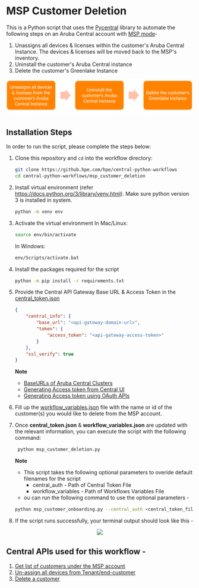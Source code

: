 # MSP Customer Deletion
This is a Python script that uses the [Pycentral](https://pypi.org/project/pycentral/) library to automate the following steps on an Aruba Central account with [MSP mode](https://www.arubanetworks.com/techdocs/central/latest/content/nms/msp/overview.htm)- 
1. Unassigns all devices & licenses within the customer's Aruba Central Instance. The devices & licenses will be moved back to the MSP's inventory.
2. Uninstall the customer's Aruba Central instance
3. Delete the customer's Greenlake Instance

![Demo Workflow](media/workflow_overview.png)
## Installation Steps
In order to run the script, please complete the steps below:
1. Clone this repository and `cd` into the workflow directory:
    ```bash
    git clone https://github.hpe.com/hpe/central-python-workflows
    cd central-python-workflows/msp_customer_deletion
    ```
   
2. Install virtual environment (refer https://docs.python.org/3/library/venv.html). Make sure python version 3 is installed in system.
    ```bash
    python -m venv env
    ```

3. Activate the virtual environment
    In Mac/Linux:
    ```bash
    source env/bin/activate
    ```
    In Windows:
    ```bash
    env/Scripts/activate.bat
    ```
4. Install the packages required for the script
    ```bash
    python -m pip install -r requirements.txt
    ```
5. Provide the Central API Gateway Base URL & Access Token in the [central_token.json](central_token.json)
    ```json
    {
        "central_info": {
            "base_url": "<api-gateway-domain-url>",
            "token": {
                "access_token": "<api-gateway-access-token>"
            }
        },
        "ssl_verify": true
    }
    ```
    **Note**
   - [BaseURLs of Aruba Central Clusters](https://developer.arubanetworks.com/aruba-central/docs/api-oauth-access-token#table-domain-urls-for-api-gateway-access)
   - [Generating Access token from Central UI](https://developer.arubanetworks.com/aruba-central/docs/api-gateway-creating-application-token)
   - [Generating Access token using OAuth APIs](https://developer.arubanetworks.com/aruba-central/docs/api-oauth-access-token)
6. Fill up the [workflow_variables.json](workflow_variables.json) file with the name or id of the customer(s) you would like to delete from the MSP account.
7. Once **central_token.json** & **workflow_variables.json** are updated with the relevant information, you can execute the script with the following command:
   ```bash
    python msp_customer_deletion.py
    ```
    **Note**  
    - This script takes the following optional parameters to overide default filenames for the script
      - central_auth - Path of Central Token File
      - workflow_variables - Path of Workflows Variables File  
    - ou can run the following command to use the optional parameters -
     ```bash
    python msp_customer_onboarding.py --central_auth <central_token_file> --workflow_variables <workflow_variables_file>
8. If the script runs successfully, your terminal output should look like this -
<p align="center">
    <img src="media/script_terminal_output.gif"/>
</p>

## Central APIs used for this workflow - 
1. [Get list of customers under the MSP account](https://developer.arubanetworks.com/aruba-central/reference/apiviewsmsp_apiget_customers)
2. [Un-assign all devices from Tenant/end-customer](https://developer.arubanetworks.com/aruba-central/reference/apiviewsmsp_apiunassign_tenant_devices)
3. [Delete a customer](https://developer.arubanetworks.com/aruba-central/reference/apiviewsmsp_apidelete_customer)